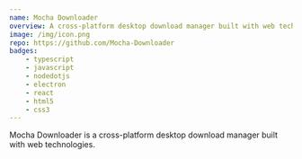```yaml
---
name: Mocha Downloader
overview: A cross-platform desktop download manager built with web technologies.
image: /img/icon.png
repo: https://github.com/Mocha-Downloader
badges:
    - typescript
    - javascript
    - nodedotjs
    - electron
    - react
    - html5
    - css3
---
```


Mocha Downloader is a cross-platform desktop download manager built with web technologies.
